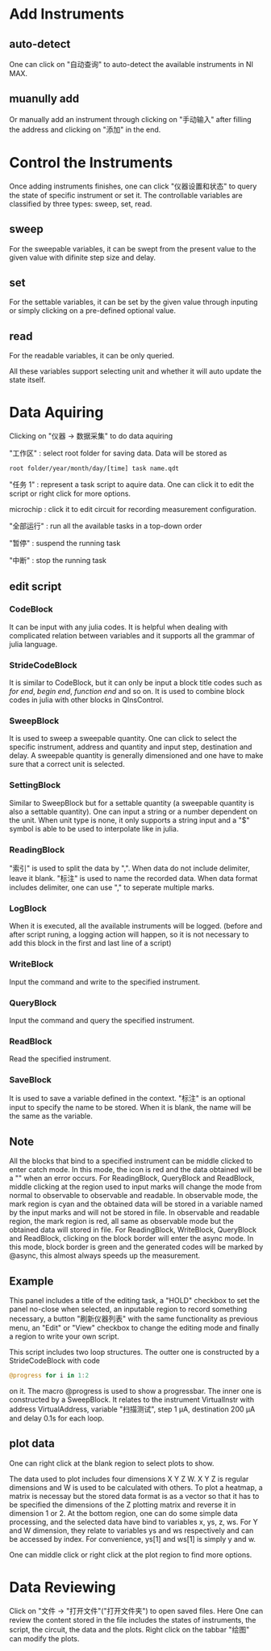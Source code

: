 # Add Instruments

## auto-detect
One can click on "自动查询" to auto-detect the available instruments in NI MAX. 

<!-- ![image](assets/auto-detect.png) -->

## muanully add
Or manually add an instrument through clicking on "手动输入" after filling the address and clicking on "添加" in
the end. 

<!-- ![image](assets/manually-add.png) -->

# Control the Instruments

Once adding instruments finishes, one can click "仪器设置和状态" to query the state of specific instrument or set it.
The controllable variables are classified by three types: sweep, set, read. 

## sweep
For the sweepable variables, it can be swept from the present value to the given value with difinite step size and delay.

<!-- ![image](assets/control%20-%20sweep.png) -->

## set
For the settable variables, it can be set by the given value through inputing or simply clicking on a pre-defined optional 
value.

<!-- ![image](assets/control%20-%20set.png) -->

## read
For the readable variables, it can be only queried.

<!-- ![image](assets/control%20-%20read.png) -->

All these variables support selecting unit and whether it will auto update the state itself.

# Data Aquiring

Clicking on "仪器 -> 数据采集" to do data aquiring

<!-- ![image](assets/DAQ.png) -->

"工作区" : select root folder for saving data. Data will be stored as
```
root folder/year/month/day/[time] task name.qdt
```
"任务 1" : represent a task script to aquire data. One can click it to edit the script or right click for more options.

microchip : click it to edit circuit for recording measurement configuration.

"全部运行" : run all the available tasks in a top-down order

"暂停" : suspend the running task

"中断" : stop the running task

## edit script

### CodeBlock
<!-- ![image](assets/CodeBlock.png) -->

It can be input with any julia codes. It is helpful when dealing with complicated relation between variables and it
supports all the grammar of julia language.

### StrideCodeBlock
<!-- ![image](assets/StrideCodeBlock.png) -->

It is similar to CodeBlock, but it can only be input a block title codes such as *for end*, *begin end*, *function end* and
so on. It is used to combine block codes in julia with other blocks in QInsControl.

### SweepBlock
<!-- ![image](assets/SweepBlock.png) -->

It is used to sweep a sweepable quantity. One can click to select the specific instrument, address and quantity and 
input step, destination and delay. A sweepable quantity is generally dimensioned and one have to make sure that a 
correct unit is selected.

### SettingBlock
<!-- ![image](assets/SettingBlock.png) -->

Similar to SweepBlock but for a settable quantity (a sweepable quantity is also a settable quantity). One can input a
string or a number dependent on the unit. When unit type is none, it only supports a string input and a "$" symbol is
able to be used to interpolate like in julia.

### ReadingBlock
<!-- ![image](assets/ReadingBlock.png) -->

"索引" is used to split the data by ",". When data do not include delimiter, leave it blank. "标注" is used to name the 
recorded data. When data format includes delimiter, one can use "," to seperate multiple marks.

### LogBlock
<!-- ![image](assets/LogBlock.png) -->

When it is executed, all the available instruments will be logged. (before and after script runing, a logging action 
will happen, so it is not necessary to add this block in the first and last line of a script)

### WriteBlock
<!-- ![image](assets/WriteBlock.png) -->

Input the command and write to the specified instrument.

### QueryBlock
<!-- ![image](assets/QueryBlock.png) -->

Input the command and query the specified instrument.

### ReadBlock
<!-- ![image](assets/ReadBlock.png) -->

Read the specified instrument.

### SaveBlock
<!-- ![image](assets/SaveBlock.png) -->

It is used to save a variable defined in the context. "标注" is an optional input to specify the name to be stored. When
it is blank, the name will be the same as the variable.

## Note
All the blocks that bind to a specified instrument can be middle clicked to enter catch mode. In this mode, the icon is 
red and the data obtained will be a "" when an error occurs. For ReadingBlock, QueryBlock and ReadBlock, middle clicking
at the region used to input marks will change the mode from normal to observable to observable and readable. In 
observable mode, the mark region is cyan and the obtained data will be stored in a variable named by the input marks
and will not be stored in file. In observable and readable region, the mark region is red, all same as observable mode
but the obtained data will stored in file. For ReadingBlock, WriteBlock, QueryBlock and ReadBlock, clicking on the block
border will enter the async mode. In this mode, block border is green and the generated codes will be marked by @async,
this almost always speeds up the measurement.

## Example
<!-- ![image](assets/example%20script.png) -->

This panel includes a title of the editing task, a "HOLD" checkbox to set the panel no-close when selected, an inputable
region to record something necessary, a button "刷新仪器列表" with the same functionality as previous menu, an "Edit" or 
"View" checkbox to change the editing mode and finally a region to write your own script.

This script includes two loop structures. The outter one is constructed by a StrideCodeBlock with code
```julia
@progress for i in 1:2
```
on it. The macro @progress is used to show a progressbar. The inner one is constructed by a SweepBlock. It relates to
the instrument VirtualInstr with address VirtualAddress, variable "扫描测试", step 1 μA, destination 200 μA and delay 
0.1s for each loop.

## plot data
<!-- ![image](assets/select%20plot.png) -->

One can right click at the blank region to select plots to show.

<!-- ![image](assets/select%20data%20plot.png) -->

The data used to plot includes four dimensions X Y Z W. X Y Z is regular dimensions and W is used to be calculated with others. To plot a heatmap, a matrix is necessay but the stored data format is as a vector so that it has to be specified
the dimensions of the Z plotting matrix and reverse it in dimension 1 or 2. At the bottom region, one can do some simple
data processing, and the selected data have bind to variables x, ys, z, ws. For Y and W dimension, they relate to
variables ys and ws respectively and can be accessed by index. For convenience, ys[1] and ws[1] is simply y and w.

One can middle click or right click at the plot region to find more options.

# Data Reviewing

Click on "文件 -> "打开文件"("打开文件夹") to open saved files. Here One can review the content stored in the file
includes the states of instruments, the script, the circuit, the data and the plots. Right click on the tabbar "绘图"
can modify the plots.